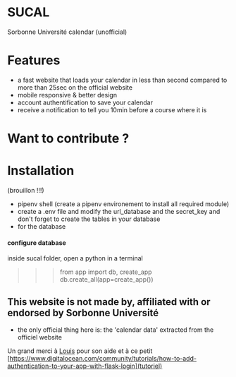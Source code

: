 # SUCAL
Sorbonne Université calendar (unofficial)

# Features
- a fast website that loads your calendar in less than second compared to more than 25sec on the official website
- mobile responsive & better design
- account authentification to save your calendar 
- receive a notification to tell you 10min before a course where it is


# Want to contribute ?

# Installation
(brouillon !!!)
- pipenv shell (create a pipenv environement to install all required module)
- create a .env file and modify the url_database and the secret_key and don't forget to create the tables in your database
- for the database 

#### configure database
inside sucal folder, open a python in a terminal 
>>> from app import db, create_app 
>>> db.create_all(app=create_app()) 

## This website is not made by, affiliated with or endorsed by Sorbonne Université
- the only official thing here is:  the 'calendar data' extracted from the officiel website

Un grand merci à [Louis](https://github.com/lgvld) pour son aide
et 
à ce petit [https://www.digitalocean.com/community/tutorials/how-to-add-authentication-to-your-app-with-flask-login](tutoriel) 

